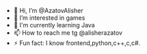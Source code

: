 - 👋 Hi, I’m @AzatovAlisher
- 👀 I’m interested in games
- 🌱 I'm currently learning Java
- 📫 How to reach me tg @alisherazatov
- ⚡ Fun fact: I know frontend,python,c++,c,c#.

